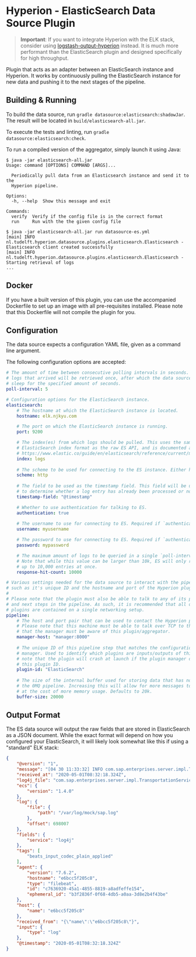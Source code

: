 # Hyperion - ElasticSearch Data Source Plugin

> **Important**: If you want to integrate Hyperion with the ELK stack, consider using [logstash-output-hyperion](/logstash-output-hyperion) instead. It is much more performant than the ElasticSearch plugin and designed specifically for high throughput.

Plugin that acts as an adapter between an ElasticSearch instance and Hyperion. It works by continuously pulling the ElasticSearch instance for new data and pushing it to the next stages of the pipeline.

## Building & Running

To build the data source, run `gradle datasource:elasticsearch:shadowJar`. The result will be located in `build/elasticsearch-all.jar`.

To execute the tests and linting, run `gradle datasource:elasticsearch:check`.

To run a compiled version of the aggregator, simply launch it using Java:

```
$ java -jar elasticsearch-all.jar                                                     
Usage: command [OPTIONS] COMMAND [ARGS]...

  Periodically pull data from an Elasticsearch instance and send it to the
  Hyperion pipeline.

Options:
  -h, --help  Show this message and exit

Commands:
  verify  Verify if the config file is in the correct format
  run     Run with the the given config file

$ java -jar elasticsearch-all.jar run datasource-es.yml
[main] INFO nl.tudelft.hyperion.datasource.plugins.elasticsearch.Elasticsearch - Elasticsearch client created successfully
[main] INFO nl.tudelft.hyperion.datasource.plugins.elasticsearch.Elasticsearch - Starting retrieval of logs
...
```

## Docker

If you have a built version of this plugin, you can use the accompanied Dockerfile to set up an image with all pre-requisites installed. Please note that this Dockerfile will not compile the plugin for you.

## Configuration

The data source expects a configuration YAML file, given as a command line argument. 

The following configuration options are accepted:

```yaml
# The amount of time between consecutive polling intervals in seconds. All new
# logs that arrived will be retrieved once, after which the data source will
# sleep for the specified amount of seconds.
poll-interval: 5

# Configuration options for the ElasticSearch instance.
elasticsearch:
    # The hostname at which the ElasticSearch instance is located.
    hostname: elk.njkyu.com

    # The port on which the ElasticSearch instance is running.
    port: 9200

    # The index(es) from which logs should be pulled. This uses the same
    # ElasticSearch index format as the raw ES API, and is documented at
    # https://www.elastic.co/guide/en/elasticsearch/reference/current/multi-index.html
    index: logs
  
    # The scheme to be used for connecting to the ES instance. Either http or https.
    scheme: http
  
    # The field to be used as the timestamp field. This field will be used
    # to determine whether a log entry has already been processed or not.
    timestamp-field: "@timestamp"

    # Whether to use authentication for talking to ES. 
    authentication: true
  
    # The username to use for connecting to ES. Required if `authentication = true`.
    username: myusername

    # The password to use for connecting to ES. Required if `authentication = true`.
    password: mypassword

    # The maximum amount of logs to be queried in a single `poll-interval`.
    # Note that while this value can be larger than 10k, ES will only return
    # up to 10,000 entries at once.
    response-hit-count: 10000

# Various settings needed for the data source to interact with the pipeline,
# such as it's unique ID and the hostname and port of the Hyperion plugin manager.
# 
# Please note that the plugin must also be able to talk to any of its previous
# and next steps in the pipeline. As such, it is recommended that all of the 
# plugins are contained on a single networking setup.
pipeline:
    # The host and port pair that can be used to contact the Hyperion plugin manager.
    # Please note that this machine must be able to talk over TCP to the manager and
    # that the manager must be aware of this plugin/aggregator.
    manager-host: "manager:8000"
  
    # The unique ID of this pipeline step that matches the configuration of the plugin
    # manager. Used to identify which plugins are inputs/outputs of this step. Please
    # note that the plugin will crash at launch if the plugin manager does not recognize
    # this plugin ID.
    plugin-id: "ElasticSearch"
  
    # The size of the internal buffer used for storing data that has not been sent in
    # the 0MQ pipeline. Increasing this will allow for more messages to be buffered,
    # at the cost of more memory usage. Defaults to 20k.
    buffer-size: 20000
``` 

## Output Format

The ES data source will output the raw fields that are stored in ElasticSearch as a JSON document. While the exact format will depend on how you configured your ElasticSearch, it will likely look somewhat like this if using a "standard" ELK stack:

```json
{
    "@version": "1",
    "message": "[04 30 11:33:32] INFO com.sap.enterprises.server.impl.TransportationService:37 - Move service successful",
    "received_at": "2020-05-01T08:32:18.324Z",
    "log4j_file": "com.sap.enterprises.server.impl.TransportationService",
    "ecs": {
        "version": "1.4.0"
    },
    "log": {
        "file": {
            "path": "/var/log/mock/sap.log"
        },
        "offset": 698007
    },
    "fields": {
        "service": "log4j"
    },
    "tags": [
        "beats_input_codec_plain_applied"
    ],
    "agent": {
        "version": "7.6.2",
        "hostname": "e6bcc5f205c8",
        "type": "filebeat",
        "id": "c7636920-45a1-4855-8819-a8adfeffe154",
        "ephemeral_id": "b3f2836f-0f68-4db5-a0aa-3d8e2b4f43be"
    },
    "host": {
        "name": "e6bcc5f205c8"
    },
    "received_from": "{\"name\":\"e6bcc5f205c8\"}",
    "input": {
        "type": "log"
    },
    "@timestamp": "2020-05-01T08:32:18.324Z"
}
```
